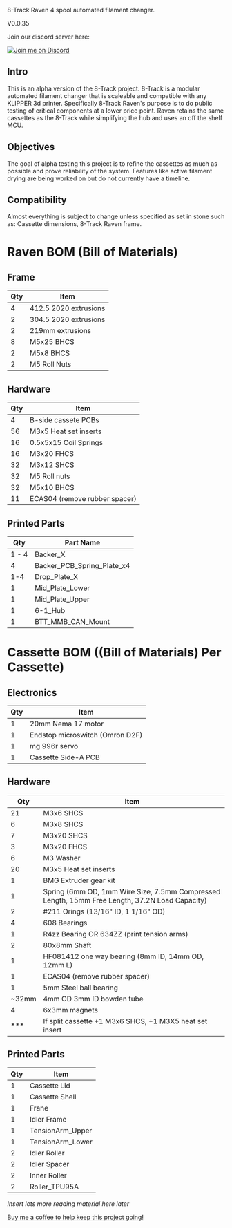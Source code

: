 8-Track Raven 4 spool automated filament changer.

V0.0.35

Join our discord server here:

[![Join me on Discord](https://discord.com/api/guilds/1229586267671629945/widget.png?style=banner2)](https://discord.gg/eT8zc3bvPR)


## Intro

This is an alpha version of the 8-Track project.
8-Track is a modular automated filament changer that is scaleable and compatible with any KLIPPER 3d printer.
Specifically 8-Track Raven's purpose is to do public testing of critical components at a lower price point.
Raven retains the same cassettes as the 8-Track while simplifying the hub and uses an off the shelf MCU.

## Objectives
The goal of alpha testing this project is to refine the cassettes as much as possible and prove reliability of the system.
Features like active filament drying are being worked on but do not currently have a timeline.

## Compatibility
Almost everything is subject to change unless specified as set in stone such as:
Cassette dimensions, 8-Track Raven frame.

# Raven BOM (Bill of Materials)

## Frame
| Qty | Item                  |
|-----|-----------------------|
| 4   | 412.5 2020 extrusions |
| 2   | 304.5 2020 extrusions |
| 2   | 219mm extrusions      |
| 8   | M5x25 BHCS            |
| 2   | M5x8 BHCS             |
| 2   | M5 Roll Nuts          |

## Hardware
| Qty | Item                          |
|-----|-------------------------------|
| 4   | B-side cassete PCBs           |
| 56  | M3x5 Heat set inserts         |
| 16  | 0.5x5x15 Coil Springs         |
| 16  | M3x20 FHCS                    |
| 32  | M3x12 SHCS                    |
| 32  | M5 Roll nuts                  |
| 32  | M5x10 BHCS                    |
| 11  | ECAS04 (remove rubber spacer) |

## Printed Parts
| Qty    | Part Name                     |
|--------|-------------------------------|
| 1 - 4  | Backer_X                      |
|   4    | Backer_PCB_Spring_Plate_x4    |
| 1-4    | Drop_Plate_X                  |
| 1      | Mid_Plate_Lower               |
| 1      | Mid_Plate_Upper               |
| 1      | 6-1_Hub                       |
| 1      | BTT_MMB_CAN_Mount             |

# Cassette BOM ((Bill of Materials)  Per Cassette)

## Electronics
| Qty | Item                            |
|-----|---------------------------------|
| 1   | 20mm Nema 17 motor              |
| 1   | Endstop microswitch (Omron D2F) |
| 1   | mg 996r servo                   |
| 1   | Cassette Side-A PCB             |

## Hardware
|  Qty  | Item                                                                                           |
|-------|------------------------------------------------------------------------------------------------|
|  21   | M3x6 SHCS                                                                                      |
|  6    | M3x8 SHCS                                                                                      |
|  7    | M3x20 SHCS                                                                                     |
|  3    | M3x20 FHCS                                                                                     |
|  6    | M3 Washer                                                                                      |
|  20   | M3x5 Heat set inserts                                                                          |
|  1    | BMG Extruder gear kit                                                                          |
|  1    | Spring (6mm OD, 1mm Wire Size, 7.5mm Compressed Length, 15mm Free Length, 37.2N Load Capacity) |
|  2    | #211 Orings (13/16" ID, 1 1/16" OD)                                                            |
|  4    | 608 Bearings                                                                                   |
|  1    | R4zz Bearing OR 634ZZ (print tension arms)                                                     |
|  2    | 80x8mm Shaft                                                                                   |
|  1    | HF081412 one way bearing (8mm ID, 14mm OD, 12mm L)                                             |
|  1    | ECAS04 (remove rubber spacer)                                                                  |
|  1    | 5mm Steel ball bearing                                                                         |
| ~32mm | 4mm OD 3mm ID bowden tube                                                                      |
|  4    | 6x3mm magnets                                                                                  |
| ***   | If split cassette +1 M3x6 SHCS, +1 M3X5 heat set insert                                        |

## Printed Parts
| Qty | Item                  |
|-----|-----------------------|
| 1   | Cassette Lid          |
| 1   | Cassette Shell        |
| 1   | Frane                 |
| 1   | Idler Frame           |
| 1   | TensionArm_Upper      |
| 1   | TensionArm_Lower      |
| 2   | Idler Roller          |
| 2   | Idler Spacer          |
| 2   | Inner Roller          |
| 2   | Roller_TPU95A         |

*Insert lots more reading material here *later**

[Buy me a coffee to help keep this project going!](https://buymeacoffee.com/armoredturtle)
